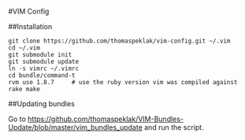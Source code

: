 #VIM Config

##Installation

    git clone https://github.com/thomaspeklak/vim-config.git ~/.vim
    cd ~/.vim
    git submodule init
    git submodule update
    ln -s vimrc ~/.vimrc
    cd bundle/command-t
    rvm use 1.8.7     # use the ruby version vim was compiled against
    rake make

##Updating bundles

Go to <https://github.com/thomaspeklak/VIM-Bundles-Update/blob/master/vim_bundles_update> and run the script.
